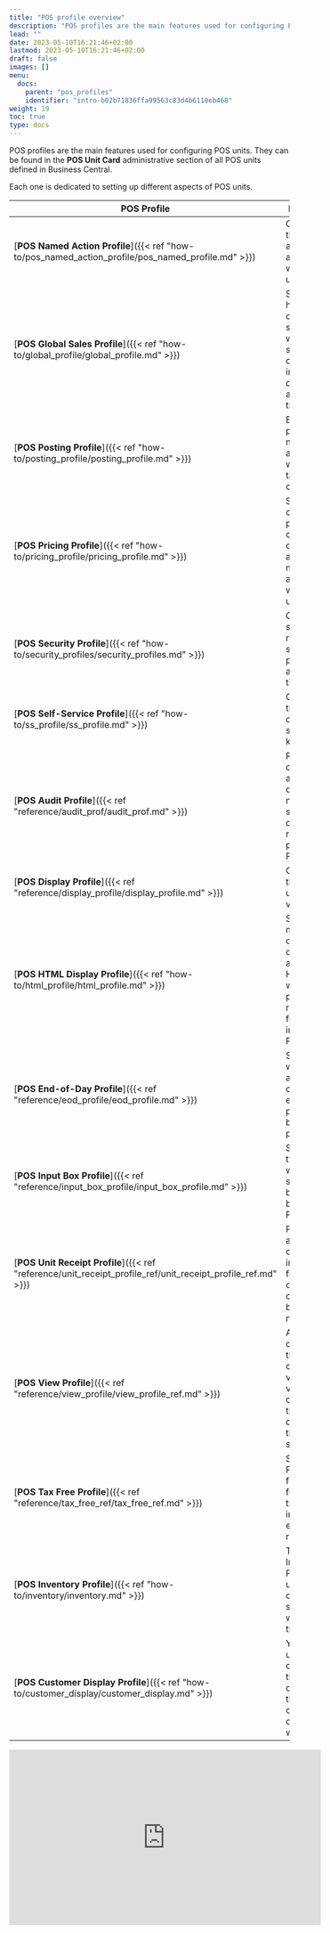 ```yaml
---
title: "POS profile overview"
description: "POS profiles are the main features used for configuring POS units."
lead: ""
date: 2023-05-10T16:21:46+02:00
lastmod: 2023-05-10T16:21:46+02:00
draft: false
images: []
menu:
  docs:
    parent: "pos_profiles"
    identifier: "intro-b02b71836ffa99563c83d4b6110eb468"
weight: 19
toc: true
type: docs
---
```


POS profiles are the main features used for configuring POS units. They can be found in the **POS Unit Card** administrative section of all POS units defined in Business Central.

Each one is dedicated to setting up different aspects of POS units.

| POS Profile     | Description |
| ----------- | ----------- |
| [**POS Named Action Profile**]({{< ref "how-to/pos_named_action_profile/pos_named_profile.md" >}}) | Configure the main actions associated with POS units. |
| [**POS Global Sales Profile**]({{< ref "how-to/global_profile/global_profile.md" >}})| Set up a hierarchical company structure in which a single company is in charge of documenting all POS transactions. |
| [**POS Posting Profile**]({{< ref "how-to/posting_profile/posting_profile.md" >}}) | Establish the posting method according to which the tax is calculated. |
| [**POS Pricing Profile**]({{< ref "how-to/pricing_profile/pricing_profile.md" >}}) | Set up the customer price lists, customer discount list, and price matching associated with the POS unit. |
| [**POS Security Profile**]({{< ref "how-to/security_profiles/security_profiles.md" >}}) | Configure security-related settings like passwords and display timeout. |
| [**POS Self-Service Profile**]({{< ref "how-to/ss_profile/ss_profile.md" >}}) | Configure the behavior of self-service kiosks. | 
| [**POS Audit Profile**]({{< ref "reference/audit_prof/audit_prof.md" >}}) | Refer to the options for assigning different number series and different rules for printing to a POS unit. |
| [**POS Display Profile**]({{< ref "reference/display_profile/display_profile.md" >}}) | Configure the POS units display view. |
| [**POS HTML Display Profile**]({{< ref "how-to/html_profile/html_profile.md" >}}) | Set up how media content is displayed, and upload a HTML file which provides responses for customer input on the POS display. |
| [**POS End-of-Day Profile**]({{< ref "reference/eod_profile/eod_profile.md" >}}) | Set up in what manner and how often the end-of-day process will be performed. |
| [**POS Input Box Profile**]({{< ref "reference/input_box_profile/input_box_profile.md" >}}) | Set up what type of data will be supported by input boxes in POS units. |
| [**POS Unit Receipt Profile**]({{< ref "reference/unit_receipt_profile_ref/unit_receipt_profile_ref.md" >}}) | Provide additional custom text in the receipt footer area depending on your business needs. |
| [**POS View Profile**]({{< ref "reference/view_profile/view_profile_ref.md" >}}) | Add a custom POS theme, and configure various visual components that will be displayed on the POS unit screen. |
| [**POS Tax Free Profile**]({{< ref "reference/tax_free_ref/tax_free_ref.md" >}}) | Set up the POS tax-free profile for transactions in all tax-exempt regions. |
| [**POS Inventory Profile**]({{< ref "how-to/inventory/inventory.md" >}}) | The POS Inventory Profile is used for configuring stockout warnings on the POS. |
| [**POS Customer Display Profile**]({{< ref "how-to/customer_display/customer_display.md" >}}) | You can set up the content of the POS display that the customer can interact with. |


<iframe width="560" height="315" src="https://www.youtube.com/embed/tbnKC-_cBGc" title="YouTube video player" frameborder="0" allow="accelerometer; autoplay; clipboard-write; encrypted-media; gyroscope; picture-in-picture; web-share" allowfullscreen></iframe>